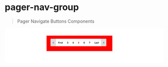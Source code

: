 # pager-nav-group

> Pager Navigate Buttons Components

![screenshot](https://raw.githubusercontent.com/iddemir/pager-nav-group/master/res/example.PNG)
